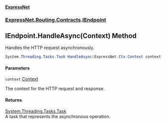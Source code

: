 #### [ExpressNet](ExpressNet.md 'ExpressNet')
### [ExpressNet.Routing.Contracts](ExpressNet.Routing.Contracts.md 'ExpressNet.Routing.Contracts').[IEndpoint](ExpressNet.Routing.Contracts.IEndpoint.md 'ExpressNet.Routing.Contracts.IEndpoint')

## IEndpoint.HandleAsync(Context) Method

Handles the HTTP request asynchronously.

```csharp
System.Threading.Tasks.Task HandleAsync(ExpressNet.Ctx.Context context);
```
#### Parameters

<a name='ExpressNet.Routing.Contracts.IEndpoint.HandleAsync(ExpressNet.Ctx.Context).context'></a>

`context` [Context](ExpressNet.Ctx.Context.md 'ExpressNet.Ctx.Context')

The context for the HTTP request and response.

#### Returns
[System.Threading.Tasks.Task](https://docs.microsoft.com/en-us/dotnet/api/System.Threading.Tasks.Task 'System.Threading.Tasks.Task')  
A task that represents the asynchronous operation.